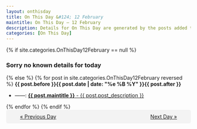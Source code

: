 ```yaml
---
layout: onthisday
title: On This Day &#124; 12 February
maintitle: On This Day — 12 February
description: Details for On This Day are generated by the posts added to the website so the content is subject to changes/updates over time.
categories: [On This Day]
---
```


{% if site.categories.OnThisDay12February == null %}
<h3>Sorry no known details for today</h3>
{% else %}
{% for post in site.categories.OnThisDay12February reversed %}
<strong>{{ post.before }}{{ post.date | date: "%e %B %Y" }}{{ post.after }}</strong>
<ul>
<li> ——: <a class="{{ post.class }}" href="{{ post.url }}"><strong>{{ post.maintitle }}</strong> - {{ post.post_description }}</a></li>
</ul>
{% endfor %}
{% endif %}
<br />
<div style="background-color: #f3f3f3; padding: 10px; border-radius: 5px; text-align: center; display: flex; justify-content: space-evenly;">
<a href="/onthisday/02/02-11">« Previous Day</a>
<span style="visibility:hidden;">[ Visit Leap Year February 29 ]</span>
<a href="/onthisday/02/02-13">Next Day »</a>
</div>
